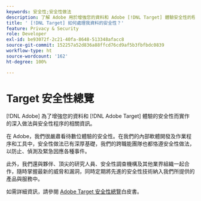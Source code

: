 ```yaml
---
keywords: 安全性;安全性做法
description: 了解 Adobe 用於增強您的資料和 Adobe [!DNL Target] 體驗安全性的程序。 下載 Adobe [!DNL Target] 安全性總覽白皮書。
title: ' [!DNL Target] 如何處理我資料的安全性？'
feature: Privacy & Security
role: Developer
exl-id: be93072f-2c21-40fa-8648-513348afacc8
source-git-commit: 152257a52d836a88ffcd76cd9af5b3fbfbdc0839
workflow-type: ht
source-wordcount: '162'
ht-degree: 100%

---
```


# Target 安全性總覽

[!DNL Adobe] 為了增強您的資料和 [!DNL Adobe Target] 體驗的安全性而實作的深入做法與安全性程序的相關資訊。

在 Adobe，我們很嚴肅看待數位體驗的安全性。在我們的內部軟體開發及作業程序和工具中，安全性做法已有深厚基礎，我們的跨職能團隊也都恪遵安全性做法，以防止、偵測及緊急因應各種事件。

此外，我們還與夥伴、頂尖的研究人員、安全性調查機構及其他業界組織一起合作，隨時掌握最新的威脅和漏洞，同時定期將先進的安全性技術納入我們所提供的產品與服務中。

如需詳細資訊，請參閱 [Adobe Target 安全性總覽](https://www.adobe.com/content/dam/cc/en/security/pdfs/AdobeTargetSecurityOverview.pdf)白皮書。
